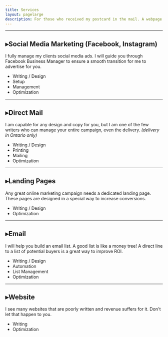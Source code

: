 ```yaml
---
title: Services
layout: pagelarge
description: For those who received my postcard in the mail. A webpage devoted to a wonderful opportunity for both of us to make more money.
---
```


<hr style="margin: 0 0 10px 0">

## ▸Social Media Marketing (Facebook, Instagram)
I fully manage my clients social media ads. I will guide you through Facebook Business Manager to ensure a smooth transition for me to advertise for you.
* Writing / Design
* Setup
* Management
* Optimization

<hr style="margin: 0 0 10px 0">

## ▸Direct Mail
I am capable for any design and copy for you, but I am one of the few writers who can manage your entire campaign, even the delivery. *(delivery in Ontario only)*
* Writing / Design
* Printing
* Mailing
* Optimization

<hr style="margin: 0 0 10px 0">

## ▸Landing Pages
Any great online marketing campaign needs a dedicated landing page. These pages are designed in a special way to increase conversions.
* Writing / Design
* Optimization

<hr style="margin: 0 0 10px 0">

## ▸Email
I will help you build an email list. A good list is like a money tree! A direct line to a list of potential buyers is a great way to improve ROI.
* Writing / Design
* Automation
* List Management
* Optimization

<hr style="margin: 0 0 10px 0">

## ▸Website
I see many websites that are poorly written and revenue suffers for it. Don't let that happen to you.
* Writing
* Optimization
